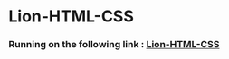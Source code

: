 # Lion-HTML-CSS
### Running on the following link : [Lion-HTML-CSS](https://ahmedalianz.github.io/Lion-HTML-CSS)

